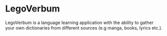 # LegoVerbum
LegoVerbum is a language learning application with the ability to gather your own dictionaries from different sources (e.g manga, books, lyrics etc.).

